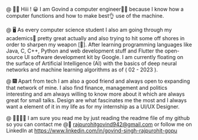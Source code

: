 @ 🙋‍♂️ Hiii ! 😀 I am Govind a computer engineer🧑‍💻 because I know how a computer functions and how to make best👌 use of the machine.

@ 🖥️ As every computer science student I also am going through my academics📖 pretty great actually and also trying to hit some off shores in order to sharpen my weapon [🧠]. After learning programming languages like Java, C, C++, Python and web development stuff and Flutter the open-source UI software development kit by Google. I am currently floating on the surface of Artificial Intelligence (AI) with the basics of deep neural networks and machine learning algorithms as of ( 02 - 2023 ).
    
@ 🎆 Apart from tech I am also a good friend and always open to expanding that network of mine. I also find finance, management and politics interesting and am always willing to know more about it which are always great for small talks. Design are what fascinates me the most and I always want a element of it in my life as for my internship as a UI/UX Designer. 
    
@ 🫱🏻‍🫲🏻 I am sure you read me by just reading the readme file of my github so you can contact me @📧 rajpurohitgovind942@gmail.com or follow me on LinkedIn at https://www.linkedin.com/in/govind-singh-rajpurohit-gopu

